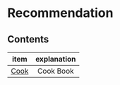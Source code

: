 # Recommendation

## Contents

| item | explanation |
| :--: | :---------: |
| [Cook](./Cook/README.md) | Cook Book |



